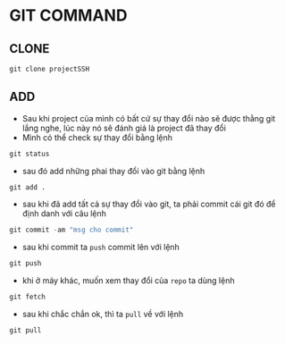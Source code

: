# GIT COMMAND
## CLONE
```python 
git clone projectSSH
```

## ADD

- Sau khi project của mình có bất cứ sự thay đổi nào sẽ được thằng git lắng nghe, lúc này nó sẽ đánh giá là project đã thay đổi
- Mình có thể check sự thay đổi bằng lệnh

```python
git status
```

- sau đó add những phai thay đổi vào git bằng lệnh

```python 
git add .
```
- sau khi đã add tất cả sự thay đổi vào git, ta phải commit cái git đó để định danh với câu lệnh

```python 
git commit -am "msg cho commit"
```
- sau khi commit ta `push` commit lên với lệnh

```python
git push
```

- khi ở máy khác, muốn xem thay đổi của `repo` ta dùng lệnh

```python 
git fetch
```
-  sau khi chắc chắn ok, thì ta `pull` về với lệnh

```python
git pull
```
